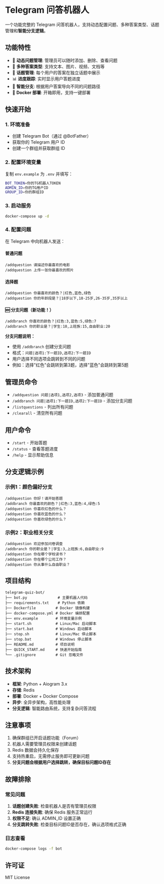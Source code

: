 # Telegram 问答机器人

一个功能完整的 Telegram 问答机器人，支持动态配置问题、多种答案类型、话题管理和**智能分支逻辑**。

## 功能特性

- 🤖 **动态问题管理**: 管理员可以随时添加、删除、查看问题
- 🎯 **多种答案类型**: 支持文本、图片、视频、文档等
- 🧵 **话题管理**: 每个用户的答案在独立话题中展示
- 📊 **进度跟踪**: 实时显示用户答题进度
- 🌳 **智能分支**: 根据用户答案导向不同的问题路径
- 🐳 **Docker 部署**: 开箱即用，支持一键部署

## 快速开始

### 1. 环境准备

- 创建 Telegram Bot（通过 @BotFather）
- 获取你的 Telegram 用户 ID
- 创建一个群组并获取群组 ID

### 2. 配置环境变量

复制 `env.example` 为 `.env` 并填写：

```bash
BOT_TOKEN=你的TG机器人TOKEN
ADMIN_ID=你的TG用户ID
GROUP_ID=你的群组ID
```

### 3. 启动服务

```bash
docker-compose up -d
```

### 4. 配置问题

在 Telegram 中向机器人发送：

#### 普通问题
```
/addquestion 请描述你最喜欢的电影
/addquestion 上传一张你最喜欢的照片
```

#### 选择题
```
/addquestion 你最喜欢的颜色？|红色,蓝色,绿色
/addquestion 你的年龄段是？|18岁以下,18-25岁,26-35岁,35岁以上
```

#### 🆕 分支问题（新功能！）
```
/addbranch 你喜欢的颜色？|红色:3,蓝色:5,绿色:7
/addbranch 你的职业是？|学生:10,上班族:15,自由职业:20
```

**分支问题说明：**
- 使用 `/addbranch` 创建分支问题
- 格式：`问题|选项1:下一题ID,选项2:下一题ID`
- 用户选择不同选项会跳转到不同的问题
- 例如：选择"红色"会跳转到第3题，选择"蓝色"会跳转到第5题

## 管理员命令

- `/addquestion 问题|选项1,选项2,选项3` - 添加普通问题
- `/addbranch 问题|选项1:下一题ID,选项2:下一题ID` - 添加分支问题
- `/listquestions` - 列出所有问题
- `/clearall` - 清空所有问题

## 用户命令

- `/start` - 开始答题
- `/status` - 查看答题进度
- `/help` - 显示帮助信息

## 分支逻辑示例

### 示例1：颜色偏好分支
```
/addquestion 你好！请开始答题
/addbranch 你最喜欢的颜色？|红色:3,蓝色:4,绿色:5
/addquestion 你喜欢红色的什么？
/addquestion 你喜欢蓝色的什么？
/addquestion 你喜欢绿色的什么？
```

### 示例2：职业相关分支
```
/addquestion 欢迎参加问卷调查
/addbranch 你的职业是？|学生:3,上班族:6,自由职业:9
/addquestion 你在哪个学校读书？
/addquestion 你在哪个公司工作？
/addquestion 你从事什么自由职业？
```

## 项目结构

```
telegram-quiz-bot/
├── bot.py              # 主要机器人代码
├── requirements.txt    # Python 依赖
├── Dockerfile         # Docker 镜像构建
├── docker-compose.yml # Docker 编排配置
├── env.example        # 环境变量示例
├── start.sh           # Linux/Mac 启动脚本
├── start.bat          # Windows 启动脚本
├── stop.sh            # Linux/Mac 停止脚本
├── stop.bat           # Windows 停止脚本
├── README.md          # 项目说明
├── QUICK_START.md     # 快速开始指南
└── .gitignore         # Git 忽略文件
```

## 技术架构

- **框架**: Python + Aiogram 3.x
- **存储**: Redis
- **部署**: Docker + Docker Compose
- **异步**: 全异步架构，高性能处理
- **分支逻辑**: 智能路由系统，支持复杂问答流程

## 注意事项

1. 确保群组已开启话题功能（Forum）
2. 机器人需要管理员权限来创建话题
3. Redis 数据会持久化保存
4. 支持热重启，无需停止服务即可更新问题
5. **分支问题会根据用户选择跳转，确保目标问题ID存在**

## 故障排除

### 常见问题

1. **话题创建失败**: 检查机器人是否有管理员权限
2. **Redis 连接失败**: 确保 Redis 服务正常运行
3. **权限不足**: 确认 ADMIN_ID 设置正确
4. **分支跳转失败**: 检查目标问题ID是否存在，确认选项格式正确

### 日志查看

```bash
docker-compose logs -f bot
```

## 许可证

MIT License
